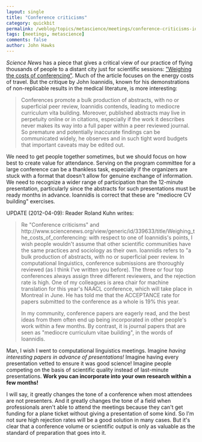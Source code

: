 ```yaml
---
layout: single 
title: "Conference criticisms" 
category: quickbit
permalink: /weblog/topics/metascience/meetings/conference-criticisms-ioannidis-2012.html
tags: [meetings, metascience] 
comments: false 
author: John Hawks 
---
```


<em>Science News</em> has a piece that gives a critical view of our practice of flying thousands of people to a distant city just for scientific sessions: <a href="http://www.sciencenews.org/view/generic/id/339633/title/Weighing_the_costs_of_conferencing">"Weighing the costs of conferencing"</a>. Much of the article focuses on the energy costs of travel. But the critique by John Ioannidis, known for his demonstrations of non-replicable results in the medical literature, is more interesting: 

<blockquote>Conferences promote a bulk production of abstracts, with no or superficial peer review, Ioannidis contends, leading to mediocre curriculum vita building. Moreover, published abstracts may live in perpetuity online or in citations, especially if the work it describes never makes its way into a full paper within a peer reviewed journal. So premature and potentially inaccurate findings can be communicated widely, he observes  and in such tight word budgets that important caveats may be edited out.</blockquote>

We need to get people together sometimes, but we should focus on how best to create value for attendance. Serving on the program committee for a large conference can be a thankless task, especially if the organizers are stuck with a format that doesn't allow for genuine exchange of information. We need to recognize a wider range of participation than the 12-minute presentation, particularly since the abstracts for such presentations must be ready months in advance. Ioannidis is correct that these are "mediocre CV building" exercises. 

UPDATE (2012-04-09): Reader Roland Kuhn writes: 

<blockquote>Re "Conference criticisms" and http://www.sciencenews.org/view/generic/id/339633/title/Weighing_the_costs_of_conferencing: with respect to one of Ioannidis's points, I wish people wouldn't assume that other scientific communities have the same practices and sociology as their own. Ioannidis refers to "a bulk production of abstracts, with no or superficial peer review. In computational linguistics, conference submissions are thoroughly reviewed (as I think I've written you before). The three or four top conferences always assign three different reviewers, and the rejection rate is high. One of my colleagues is area chair for machine translation for this year's NAACL conference, which will take place in Montreal in June. He has told me that the ACCEPTANCE rate for papers submitted to the conference as a whole is 19% this year.
 
In my community, conference papers are eagerly read, and the best ideas from them often end up being incorporated in other people's work within a few months. By contrast, it is journal papers that are seen as "mediocre curriculum vitae building", in the words of Ioannidis. </blockquote>

Man, I wish I went to computational linguistics meetings. Imagine <em>having interesting papers in advance of presentations!</em> Imagine having every presentation vetted to ensure it was good science! Imagine people competing on the basis of scientific quality instead of last-minute presentations. <strong>Work you can incorporate into your own research within a few months!</strong>

I will say, it greatly changes the tone of a conference when most attendees are not presenters. And it greatly changes the tone of a field when professionals aren't able to attend the meetings because they can't get funding for a plane ticket without giving a presentation of some kind. So I'm not sure high rejection rates will be a good solution in many cases. But it's clear that a conference volume or scientific output is only as valuable as the standard of preparation that goes into it. 

